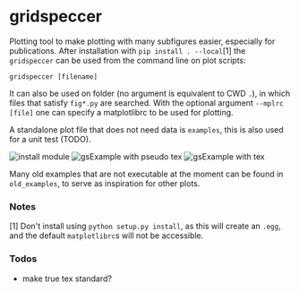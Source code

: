 # gridspeccer

Plotting tool to make plotting with many subfigures easier, especially for publications. 
After installation with `pip install . --local`[1] the `gridspeccer` can be used from the command line on plot scripts:
```
gridspeccer [filename]
```
It can also be used on folder (no argument is equivalent to CWD `.`), in which files that satisfy `fig*.py` are searched.
With the optional argument `--mplrc [file]` one can specify a matplotlibrc to be used for plotting.

A standalone plot file that does not need data is `examples`, this is also used for a unit test (TODO).

![install module](https://github.com/JulianGoeltz/gridspeccer/workflows/install%20module/badge.svg)
![gsExample with pseudo tex](https://github.com/JulianGoeltz/gridspeccer/workflows/gsExample%20with%20pseudo%20tex/badge.svg)
![gsExample with tex](https://github.com/JulianGoeltz/gridspeccer/workflows/gsExample%20with%20tex/badge.svg?branch=master)

Many old examples that are not executable at the moment can be found in `old_examples`, to serve as inspiration for other plots.


### Notes
[1] Don't install using `python setup.py install`, as this will create an `.egg`, and the default `matplotlibrc`s will not be accessible.

### Todos
* make true tex standard?
